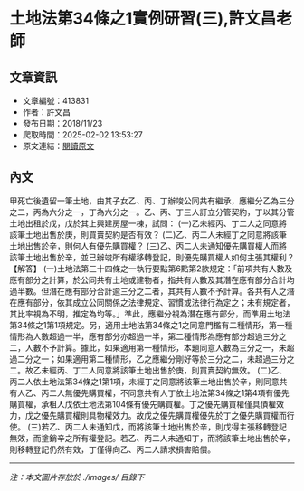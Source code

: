 # 土地法第34條之1實例研習(三),許文昌老師

## 文章資訊
- 文章編號：413831
- 作者：許文昌
- 發布日期：2018/11/23
- 爬取時間：2025-02-02 13:53:27
- 原文連結：[閱讀原文](https://real-estate.get.com.tw/Columns/detail.aspx?no=413831)

## 內文
甲死亡後遺留一筆土地，由其子女乙、丙、丁辦竣公同共有繼承，應繼分乙為三分之二，丙為六分之一，丁為六分之一。乙、丙、丁三人訂立分管契約，丁以其分管土地出租於戊，戊於其上興建房屋一棟，試問：
(一)乙未經丙、丁二人之同意將該筆土地出售於庚，則買賣契約是否有效？
(二)乙、丙二人未經丁之同意將該筆土地出售於辛，則何人有優先購買權？
(三)乙、丙二人未通知優先購買權人而將該筆土地出售於辛，並已辦竣所有權移轉登記，則優先購買權人如何主張其權利？
【解答】
(一)土地法第三十四條之一執行要點第6點第2款規定：「前項共有人數及應有部分之計算，於公同共有土地或建物者，指共有人數及其潛在應有部分合計均過半數。但潛在應有部分合計逾三分之二者，其共有人數不予計算。各共有人之潛在應有部分，依其成立公同關係之法律規定、習慣或法律行為定之；未有規定者，其比率視為不明，推定為均等。」準此，應繼分視為潛在應有部分，而準用土地法第34條之1第1項規定。另，適用土地法第34條之1之同意門檻有二種情形，第一種情形為人數超過一半，應有部分亦超過一半，第二種情形為應有部分超過三分之二，人數不予計算。據此，如果適用第一種情形，本題同意人數為三分之一，未超過二分之一；如果適用第二種情形，乙之應繼分剛好等於三分之二，未超過三分之二。故乙未經丙、丁二人同意將該筆土地出售於庚，則買賣契約無效。
(二)乙、丙二人依土地法第34條之1第1項，未經丁之同意將該筆土地出售於辛，則同意共有人乙、丙二人無優先購買權，不同意共有人丁依土地法第34條之1第4項有優先購買權，承租人戊依土地法第104條有優先購買權。丁之優先購買權僅具債權效力，戊之優先購買權則具物權效力。故戊之優先購買權優先於丁之優先購買權而行使。
(三)若乙、丙二人未通知戊，而將該筆土地出售於辛，則戊得主張移轉登記無效，而塗銷辛之所有權登記。若乙、丙二人未通知丁，而將該筆土地出售於辛，則移轉登記仍然有效，丁僅得向乙、丙二人請求損害賠償。

---
*注：本文圖片存放於 ./images/ 目錄下*
